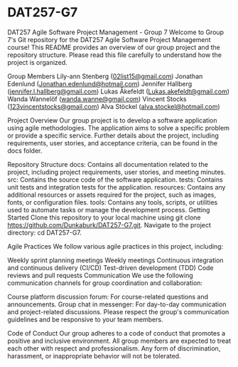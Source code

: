 # DAT257-G7
DAT257 Agile Software Project Management - Group 7
Welcome to Group 7's Git repository for the DAT257 Agile Software Project Management course! This README provides an overview of our group project and the repository structure. Please read this file carefully to understand how the project is organized.

Group Members
Lily-ann Stenberg (02list15@gmail.com)
Jonathan Edenlund (Jonathan.edenlund@hotmail.com)
Jennifer Hallberg (jennifer.l.hallberg@gmail.com)
Lukas Åkefeldt (Lukas.akefeldt@gmail.com)
Wanda Wannelöf (wanda.wanne@gmail.com)
Vincent Stocks (123vincentstocks@gmail.com)
Alva Stöckel (alva.stockel@hotmail.com)


Project Overview
Our group project is to develop a software application using agile methodologies. The application aims to solve a specific problem or provide a specific service. Further details about the project, including requirements, user stories, and acceptance criteria, can be found in the docs folder.

Repository Structure
docs: Contains all documentation related to the project, including project requirements, user stories, and meeting minutes.
src: Contains the source code of the software application.
tests: Contains unit tests and integration tests for the application.
resources: Contains any additional resources or assets required for the project, such as images, fonts, or configuration files.
tools: Contains any tools, scripts, or utilities used to automate tasks or manage the development process.
Getting Started
Clone this repository to your local machine using git clone https://github.com/Dunkaburk/DAT257-G7.git.
Navigate to the project directory: cd DAT257-G7.

Agile Practices
We follow various agile practices in this project, including:

Weekly sprint planning meetings
Weekly meetings
Continuous integration and continuous delivery (CI/CD)
Test-driven development (TDD)
Code reviews and pull requests
Communication
We use the following communication channels for group coordination and collaboration:

Course platform discussion forum: For course-related questions and announcements.
Group chat in messenger: For day-to-day communication and project-related discussions.
Please respect the group's communication guidelines and be responsive to your team members.

Code of Conduct
Our group adheres to a code of conduct that promotes a positive and inclusive environment. All group members are expected to treat each other with respect and professionalism. Any form of discrimination, harassment, or inappropriate behavior will not be tolerated.

